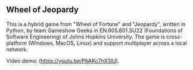 ## Wheel of Jeopardy

This is a hybrid game from "Wheel of Fortune" and "Jeopardy", written in Python, by team Gameshow Geeks in EN.605.601.SU22 (Foundations of Software Engineering) of Johns Hopkins University. The game is cross-platform (Windows, MacOS, Linux) and support multiplayer across a local network.

Video demo: (https://youtu.be/PbAKc7hX3lU).
